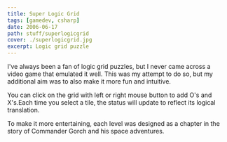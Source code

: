 ```yaml
---
title: Super Logic Grid
tags: [gamedev, csharp]
date: 2006-06-17
path: stuff/superlogicgrid
cover: ./superlogicgrid.jpg
excerpt: Logic grid puzzle
---
```


I've always been a fan of logic grid puzzles, but I never came across a video game that emulated it well. This was my attempt to do so, but my additional aim was to also make it more fun and intuitive.

You can click on the grid with left or right mouse button to add O's and X's.Each time you select a tile, the status will update to reflect its logical translation.

To make it more entertaining, each level was designed as a chapter in the story of Commander Gorch and his space adventures.
